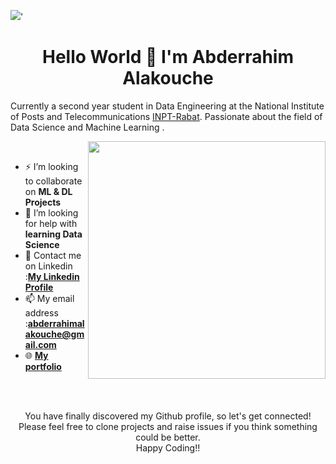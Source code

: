 ![](https://visitor-badge.glitch.me/badge?page_id=AbderrahimAl.AbderrahimAl)'

<h1 align="center">Hello World 👋 I'm Abderrahim Alakouche</h1>

Currently a second year student in Data Engineering at the National Institute of Posts and Telecommunications [INPT-Rabat](http://www.inpt.ac.ma/#). 
Passionate about the field of Data Science and Machine Learning .

<p>
  <img width="380" align='right' src="https://github-readme-stats.vercel.app/api?username=AbderrahimAl&show_icons=true&hide_border=true"></a>
</p>
<br>


- ⚡ I’m looking to collaborate on **ML & DL Projects**
- 🤔 I’m looking for help with **learning Data Science**
- 💬 Contact me on Linkedin :[**My Linkedin Profile**](https://www.linkedin.com/in/abderrahim-alakouche-66470118b/)
- 📫 My email address :**abderrahimalakouche@gmail.com**
- 🌐 [**My portfolio**](https://abderrahim-alakouche.netlify.app/)
 

<br>
<br>

<p align="center">
You have finally discovered my Github profile, so let's get connected!
<br/>
Please feel free to clone projects and raise issues if you think something could be better.
<br/>
Happy Coding!!
</p>  
